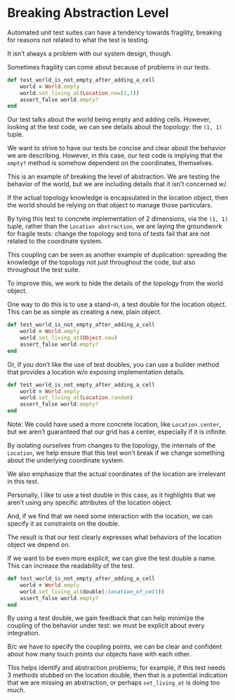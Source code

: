 # Breaking Abstraction Level

Automated unit test suites can have a tendency towards fragility, breaking for reasons not related to what the test is testing.

It isn’t always a problem with our system design, though.

Sometimes fragility can come about because of problems in our tests.

```rb
def test_world_is_not_empty_after_adding_a_cell
    world = World.empty
    world.set_living_at(Location.new(1,1))
    assert_false world.empty?
end
```

Our test talks about the world being empty and adding cells. However, looking at the test code, we can see details about the topology: the `(1, 1)` tuple.

We want to strive to have our tests be concise and clear about the behavior we are describing. However, in this case, our test code is implying that the `empty?` method is somehow dependent on the coordinates, themselves.

This is an example of breaking the level of abstraction. We are testing the behavior of the world, but we are including details that it isn't concerned w/.

If the actual topology knowledge is encapsulated in the location object, then the world should be relying on that object to manage those particulars.

By tying this test to concrete implementation of 2 dimensions, via the `(1, 1)` tuple, rather than the `Location abstraction`, we are laying the groundwork for fragile tests: change the topology and tons of tests fail that are not related to the coordinate system.

This coupling can be seen as another example of duplication: spreading the knowledge of the topology not just throughout the code, but also throughout the test suite.

To improve this, we work to hide the details of the topology from the world object.

One way to do this is to use a stand-in, a test double for the location object. This can be as simple as creating a new, plain object.

```rb
def test_world_is_not_empty_after_adding_a_cell
    world = World.empty
    world.set_living_at(Object.new)
    assert_false world.empty?
end
```

Or, if you don’t like the use of test doubles, you can use a builder method that provides a location w/o exposing implementation details.

```rb
def test_world_is_not_empty_after_adding_a_cell
    world = World.empty
    world.set_living_at(Location.random)
    assert_false world.empty?
end
```

Note: We could have used a more concrete location, like `Location.center`, but we aren’t guaranteed that our grid has a center, especially if it is infinite.

By isolating ourselves from changes to the topology, the internals of the `Location`, we help ensure that this test won’t break if we change something about the underlying coordinate system.

We also emphasize that the actual coordinates of the location are irrelevant in this test.

Personally, I like to use a test double in this case, as it highlights that we aren’t using any specific attributes of the location object.

And, if we find that we need some interaction with the location, we can specify it as constraints on the double.

The result is that our test clearly expresses what behaviors of the location object we depend on.

If we want to be even more explicit, we can give the test double a name. This can increase the readability of the test.

```rb
def test_world_is_not_empty_after_adding_a_cell
    world = World.empty
    world.set_living_at(double(:location_of_cell))
    assert_false world.empty?
end
```

By using a test double, we gain feedback that can help minimize the coupling of the behavior under test: we must be explicit about every integration.

B/c we have to specify the coupling points, we can be clear and confident about how many touch points our objects have with each other.

This helps identify and abstraction problems; for example, if this test needs 3 methods stubbed on the location double, then that is a potential indication that we are missing an abstraction, or perhaps `set_living_at` is doing too much.
